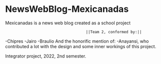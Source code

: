 # NewsWebBlog-Mexicanadas
Mexicanadas is a news web blog created as a school project

										||Team 2, conformed by:||
-Chipres
-Jairo
-Braulio
And the honorific mention of:
-Anayansi, who contributed a lot with the design and some inner workings of this project.

Integrator project, 2022, 2nd semester.